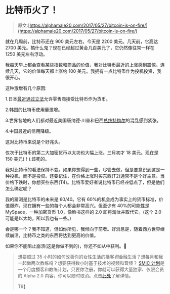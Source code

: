 # 比特币火了！

> 原文:[https://alphamale20.com/2017/05/27/bitcoin-is-on-fire/](https://alphamale20.com/2017/05/27/bitcoin-is-on-fire/)

就在几周前，比特币还在 900 美元左右。今天是 2200 美元。几天前，它高达 2700 美元。搞什么鬼？现在已经超过黄金几百美元了，它仍然像往常一样在 1250 美元左右浮动。

我每天早上都会查看某些指数和商品的价值，我对比特币最近的上涨感到震惊。连续几天，它的价值每天都上涨约 100 美元。我拥有一点比特币作为投机投资，我很开心。

这种激增有几个原因:

1.日本[最近通过立法](http://www.cnbc.com/2017/04/12/bitcoin-price-rises-japan-russia-regulation.html)允许零售商接受比特币作为货币。

2.韩国的比特币使用量激增。

3.世界各地的人们都对最近美国唐纳德·川普和巴西[总统特梅尔](https://www.nytimes.com/2017/05/19/world/americas/brazil-michel-temer.html?_r=0)的混乱感到紧张。

4.中国最近的信用降级。

这对比特币来说是个好兆头。

仅次于比特币的第二大加密货币以太坊也大幅上涨。三月初才 18 美元。现在是 150 美元(！).该死的。

我对比特币的看法保持不变。如果你想得到一些，尽管去做，但是要意识到这是一种投机，而不是投资。还要记住，在价格上涨时买东西(T2)通常不是个好主意。当价格下跌时，你想买些东西(T4)。比特币爱好者说比特币已经*在*低点了，但是他们怎么确定呢？

我的猜测是比特币的未来是 60/40。它有 60%的机会成为事实上的货币标准，价值爆炸，现在拥有一些的每个人都会非常高兴。但至少有 40%的可能性是 MySpace，一种加密货币 1.0，像脸书这样的 2.0 即将淘汰并取代它。(这个 2.0 可能是以太坊，所以我也有一些。)

会是哪一个？我不知道，但如你所见，我倾向于前者。好消息是，随着西方世界继续崩溃，比特币之类的东西将达到更高的价值。

如果你不能阻止崩溃(这是你做不到的)，你还不如从中获利。🙂

> 想要超过 35 小时的如何改善你的女性生活的播客*和*金融生活？想每月和我一起做两次教练吗？想要获得数小时基于技术的视频和音频？ [SMIC 计划](https://alphamale20.kartra.com/page/vIL17)是一个月度播客和教练计划，只要你注册，你就可以获得大量独家、仅限会员的 Alpha 2.0 内容，你可以随时取消。点击[此处](https://alphamale20.kartra.com/page/vIL17)了解详情。
> 
> T9】
